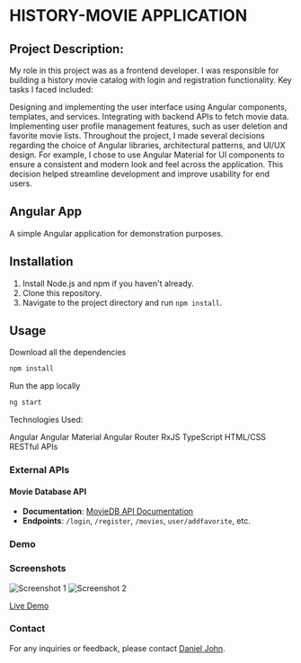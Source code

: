# HISTORY-MOVIE APPLICATION

## Project Description:

My role in this project was as a frontend developer. I was responsible for building a history movie catalog with login and registration functionality. Key tasks I faced included:

Designing and implementing the user interface using Angular components, templates, and services.
Integrating with backend APIs to fetch movie data.
Implementing user profile management features, such as user deletion and favorite movie lists.
Throughout the project, I made several decisions regarding the choice of Angular libraries, architectural patterns, and UI/UX design. For example, I chose to use Angular Material for UI components to ensure a consistent and modern look and feel across the application. This decision helped streamline development and improve usability for end users.

## Angular App

A simple Angular application for demonstration purposes.

## Installation

1. Install Node.js and npm if you haven't already.
2. Clone this repository.
3. Navigate to the project directory and run `npm install`.

## Usage

Download all the dependencies

```bash
npm install
```

Run the app locally

```bash
ng start
```

Technologies Used:

Angular
Angular Material
Angular Router
RxJS
TypeScript
HTML/CSS
RESTful APIs

### External APIs

#### Movie Database API

- **Documentation**: [MovieDB API Documentation](https://65e55d59772bb72285e96109--glittery-truffle-357fb1.netlify.app/fetch-api-data.service.js)
- **Endpoints**: `/login`, `/register`, `/movies`, `user/addfavorite`, etc.

### Demo

### Screenshots

![Screenshot 1](preview-img/ScreenShot_Login.png)
![Screenshot 2](preview-img/Screenshot_Main_Movie_Preview.png)

[Live Demo](https://my-flix-client-37ln36u1h-danielpinoys-projects.vercel.app/myFlixClient/welcome)

### Contact

For any inquiries or feedback, please contact [Daniel John](mailto:almirante.danieljohn@gmail.com).
